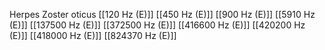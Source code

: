 Herpes Zoster oticus
[[120 Hz (E)]]
[[450 Hz (E)]]
[[900 Hz (E)]]
[[5910 Hz (E)]]
[[137500 Hz (E)]]
[[372500 Hz (E)]]
[[416600 Hz (E)]]
[[420200 Hz (E)]]
[[418000 Hz (E)]]
[[824370 Hz (E)]]